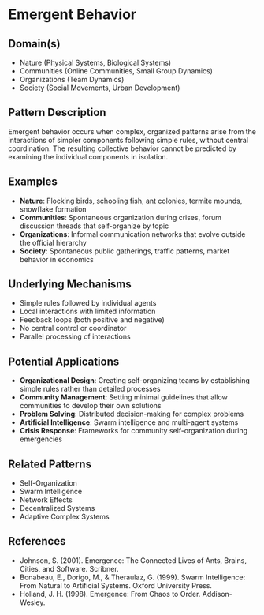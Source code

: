 # Emergent Behavior

## Domain(s)
- Nature (Physical Systems, Biological Systems)
- Communities (Online Communities, Small Group Dynamics)
- Organizations (Team Dynamics)
- Society (Social Movements, Urban Development)

## Pattern Description
Emergent behavior occurs when complex, organized patterns arise from the interactions of simpler components following simple rules, without central coordination. The resulting collective behavior cannot be predicted by examining the individual components in isolation.

## Examples
- **Nature**: Flocking birds, schooling fish, ant colonies, termite mounds, snowflake formation
- **Communities**: Spontaneous organization during crises, forum discussion threads that self-organize by topic
- **Organizations**: Informal communication networks that evolve outside the official hierarchy
- **Society**: Spontaneous public gatherings, traffic patterns, market behavior in economics

## Underlying Mechanisms
- Simple rules followed by individual agents
- Local interactions with limited information
- Feedback loops (both positive and negative)
- No central control or coordinator
- Parallel processing of interactions

## Potential Applications
- **Organizational Design**: Creating self-organizing teams by establishing simple rules rather than detailed processes
- **Community Management**: Setting minimal guidelines that allow communities to develop their own solutions
- **Problem Solving**: Distributed decision-making for complex problems
- **Artificial Intelligence**: Swarm intelligence and multi-agent systems
- **Crisis Response**: Frameworks for community self-organization during emergencies

## Related Patterns
- Self-Organization
- Swarm Intelligence
- Network Effects
- Decentralized Systems
- Adaptive Complex Systems

## References
- Johnson, S. (2001). Emergence: The Connected Lives of Ants, Brains, Cities, and Software. Scribner.
- Bonabeau, E., Dorigo, M., & Theraulaz, G. (1999). Swarm Intelligence: From Natural to Artificial Systems. Oxford University Press.
- Holland, J. H. (1998). Emergence: From Chaos to Order. Addison-Wesley. 